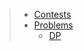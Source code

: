 
> - [Contests](https://github.com/anicksaha/leetcode/blob/master/resources/contests.md)
> - [Problems](https://github.com/anicksaha/leetcode/blob/master/resources/problems.md)
>   * [DP](https://github.com/anicksaha/leetcode/blob/master/resources/dp.md)

